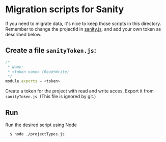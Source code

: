 # Migration scripts for Sanity

If you need to migrate data, it's nice to keep those scripts in this directory. Remember to change the projectId in [sanity.js](./sanity.js), and add your own token as described below.

## Create a file `sanityToken.js`:

```js
/*
 * Name:
 * <token name> (Read+Write)
 */
module.exports = <token>
```

Create a token for the project with read and write acces. Export it from `sanityToken.js`. (This file is ignored by git.)

## Run

Run the desired script using Node

```sh
  $ node ./projectTypes.js
```
